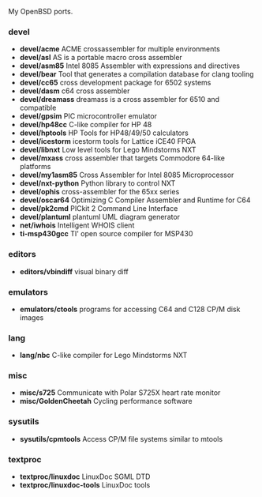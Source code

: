 My OpenBSD ports.

### devel

* **devel/acme** ACME crossassembler for multiple environments
* **devel/asl** AS is a portable macro cross assembler
* **devel/asm85** Intel 8085 Assembler with expressions and directives
* **devel/bear** Tool that generates a compilation database for clang tooling
* **devel/cc65** cross development package for 6502 systems
* **devel/dasm** c64 cross assembler
* **devel/dreamass** dreamass is a cross assembler for 6510 and compatible
* **devel/gpsim** PIC microcontroller emulator
* **devel/hp48cc** C-like compiler for HP 48
* **devel/hptools** HP Tools for HP48/49/50 calculators
* **devel/icestorm** icestorm tools for Lattice iCE40 FPGA
* **devel/libnxt** Low level tools for Lego Mindstorms NXT
* **devel/mxass** cross assembler that targets Commodore 64-like platforms
* **devel/my1asm85** Cross Assembler for Intel 8085 Microprocessor
* **devel/nxt-python** Python library to control NXT
* **devel/ophis** cross-assembler for the 65xx series
* **devel/oscar64** Optimizing C Compiler Assembler and Runtime for C64
* **devel/pk2cmd** PICkit 2 Command Line Interface
* **devel/plantuml** plantuml UML diagram generator
* **net/iwhois** Intelligent WHOIS client
* **ti-msp430gcc** TI' open source compiler for MSP430

### editors

* **editors/vbindiff** visual binary diff

### emulators

* **emulators/ctools** programs for accessing C64 and C128 CP/M disk images

### lang

* **lang/nbc** C-like compiler for Lego Mindstorms NXT

### misc

* **misc/s725** Communicate with Polar S725X heart rate monitor
* **misc/GoldenCheetah** Cycling performance software

### sysutils

* **sysutils/cpmtools** Access CP/M file systems similar to mtools

### textproc

* **textproc/linuxdoc** LinuxDoc SGML DTD
* **textproc/linuxdoc-tools** LinuxDoc tools


